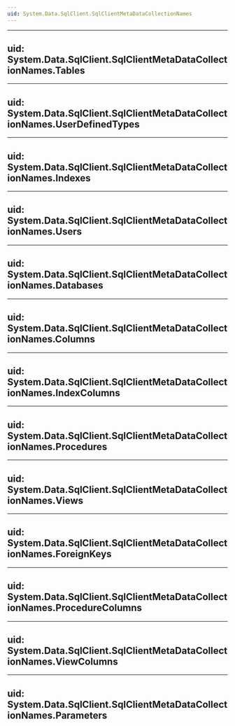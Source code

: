 ```yaml
---
uid: System.Data.SqlClient.SqlClientMetaDataCollectionNames
---
```


---
uid: System.Data.SqlClient.SqlClientMetaDataCollectionNames.Tables
---

---
uid: System.Data.SqlClient.SqlClientMetaDataCollectionNames.UserDefinedTypes
---

---
uid: System.Data.SqlClient.SqlClientMetaDataCollectionNames.Indexes
---

---
uid: System.Data.SqlClient.SqlClientMetaDataCollectionNames.Users
---

---
uid: System.Data.SqlClient.SqlClientMetaDataCollectionNames.Databases
---

---
uid: System.Data.SqlClient.SqlClientMetaDataCollectionNames.Columns
---

---
uid: System.Data.SqlClient.SqlClientMetaDataCollectionNames.IndexColumns
---

---
uid: System.Data.SqlClient.SqlClientMetaDataCollectionNames.Procedures
---

---
uid: System.Data.SqlClient.SqlClientMetaDataCollectionNames.Views
---

---
uid: System.Data.SqlClient.SqlClientMetaDataCollectionNames.ForeignKeys
---

---
uid: System.Data.SqlClient.SqlClientMetaDataCollectionNames.ProcedureColumns
---

---
uid: System.Data.SqlClient.SqlClientMetaDataCollectionNames.ViewColumns
---

---
uid: System.Data.SqlClient.SqlClientMetaDataCollectionNames.Parameters
---
